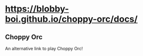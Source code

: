 # https://blobby-boi.github.io/choppy-orc/docs/
## Choppy Orc
An alternative link to play Choppy Orc!
